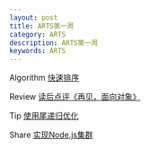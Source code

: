```yaml
---
layout: post
title: ARTS第一周
category: ARTS 
description: ARTS第一周
keywords: ARTS
---
```

Algorithm
[快速排序](/algorithm/2019/03/18/algorithm-quick-sort.html)

Review
[读后点评《再见，面向对象》](/review/2019/03/20/review-goodbye-oop.html)

Tip
[使用尾递归优化](/tip/2019/03/21/learn-tco.html)

Share
[实现Node.js集群](/share/2019/03/21/nodejs-multi-process.html)
